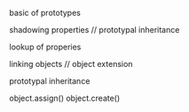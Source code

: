 basic of prototypes

shadowing properties // prototypal inheritance

lookup of properies

linking objects // object extension

prototypal inheritance


object.assign()
object.create()
